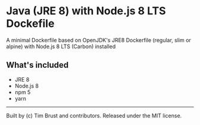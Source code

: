 # Java (JRE 8) with Node.js 8 LTS Dockefile

A minimal Dockerfile based on OpenJDK's JRE8 Dockerfile (regular, slim or alpine) with Node.js 8 LTS (Carbon) installed

## What's included

* JRE 8
* Node.js 8
* npm 5
* yarn

---
Built by (c) Tim Brust and contributors. Released under the MIT license.
